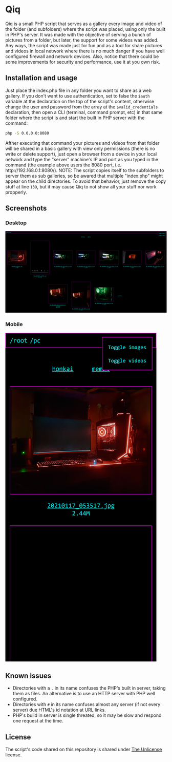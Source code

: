 # Qiq
Qiq is a small PHP script that serves as a gallery every image and video of the folder (and subfolders) where the script was placed, using only the built in PHP's server.
It was made with the objective of serving a bunch of pictures from a folder, but later, the support for some videos was added. Any ways, the script was made just for fun and as a tool for share pictures and videos in local network where there is no much danger if you have well configured firewall and network devices. Also, notice that there could be some improvements for security and performance, use it at you own risk.
## Installation and usage
Just place the index.php file in any folder you want to share as a web gallery. If you don't want to use authentication, set to false the `$auth` variable at the declaration on the top of the script's content, otherwise change the user and password from the array at the `$valid_credentials` declaration, then open a CLI (terminal, command prompt, etc) in that same folder where the script is and start the built in PHP server with the command:
```bash
php -S 0.0.0.0:8080
```
Afther executing that command your pictures and videos from that folder will be shared in a basic gallery with view only permissions (there is no write or delete support), just open a browser from a device in your local network and type the "server" machine's IP and port as you typed in the command (the example above users the 8080 port, i.e. http<nolink>://192.168.0.1:8080/).
NOTE: The script copies itself to the subfolders to server them as sub galleries, so be awared that multiple "index.php" might appear on the child directories. To avoid that behavior, just remove the copy stuff at line `139`, but it may cause Qiq to not show all your stuff nor work propperly.

## Screenshots
### Desktop
![Image 1 Desktop view](https://github.com/netherlink117/qiq/blob/277d20c0c6e9a0a9cc9d7f486199874592d14bd5/screenshot_desktop.png)
### Mobile
![Image 2 Mobile view](https://github.com/netherlink117/qiq/blob/277d20c0c6e9a0a9cc9d7f486199874592d14bd5/screenshot_movile.png)
## Known issues
* Directories with a `.` in its name confuses the PHP's built in server, taking them as files. An alternative is to use an HTTP server with PHP well configured.
* Directories with `#` in its name confuses almost any server (if not every server) due HTML's id notation at URL links.
* PHP's build in server is single threated, so it may be slow and respond one request at the time.
## License
The script's code shared on this repository is shared under [The Unlicense](https://unlicense.org) license.
